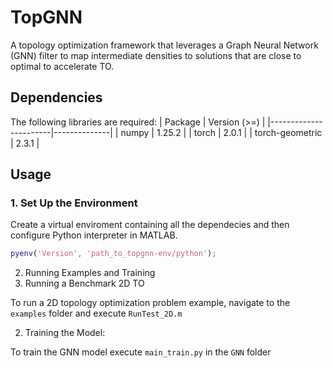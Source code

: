 # TopGNN

A topology optimization framework that leverages a Graph Neural Network (GNN) filter to map intermediate densities to solutions that are close to optimal to accelerate TO. 

## Dependencies

The following libraries are required:
| Package               | Version (>=) |
|-----------------------|--------------|
| numpy                 | 1.25.2       |
| torch                 | 2.0.1        |
| torch-geometric       | 2.3.1       |

## Usage

### 1. Set Up the Environment

Create a virtual enviroment containing all the dependecies and then configure Python interpreter in MATLAB.
```matlab
pyenv('Version', 'path_to_topgnn-env/python');
```

2. Running Examples and Training
1. Running a Benchmark 2D TO

To run a 2D topology optimization problem example, navigate to the `examples` folder and execute `RunTest_2D.m`

2. Training the Model:

To train the GNN model execute  `main_train.py` in the `GNN` folder

